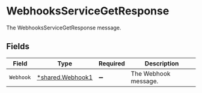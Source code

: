 # WebhooksServiceGetResponse

The WebhooksServiceGetResponse message.


## Fields

| Field                                                      | Type                                                       | Required                                                   | Description                                                |
| ---------------------------------------------------------- | ---------------------------------------------------------- | ---------------------------------------------------------- | ---------------------------------------------------------- |
| `Webhook`                                                  | [*shared.Webhook1](../../../pkg/models/shared/webhook1.md) | :heavy_minus_sign:                                         | The Webhook message.                                       |